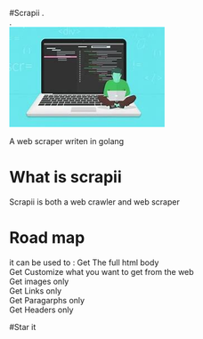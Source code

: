 #Scrapii
.<br>
.<br>
<img src="OIP.jpg">


A web scraper writen in golang

<h1>What is scrapii</h1>
Scrapii is both a web crawler and web scraper
<br>


<h1>Road map</h1>
it can be used to : 
Get The full html body <br>
Get Customize what you want to get from the web <br>
Get images only <br>
Get Links only <br>
Get Paragarphs only <br>
Get Headers only <br>


#Star it
